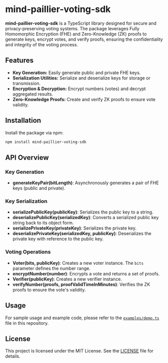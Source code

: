 # mind-paillier-voting-sdk

**mind-paillier-voting-sdk** is a TypeScript library designed for secure and privacy-preserving voting systems. The package leverages Fully Homomorphic Encryption (FHE) and Zero-Knowledge (ZK) proofs to generate keys, encrypt votes, and verify proofs, ensuring the confidentiality and integrity of the voting process.

## Features

- **Key Generation:** Easily generate public and private FHE keys.
- **Serialization Utilities:** Serialize and deserialize keys for storage or transmission.
- **Encryption & Decryption:** Encrypt numbers (votes) and decrypt aggregated results.
- **Zero-Knowledge Proofs:** Create and verify ZK proofs to ensure vote validity.

## Installation

Install the package via npm:

```bash
npm install mind-paillier-voting-sdk
```

## API Overview

### Key Generation
- **generateKeyPair(bitLength)**: Asynchronously generates a pair of FHE keys (public and private).

### Key Serialization
- **serializePublicKey(publicKey)**: Serializes the public key to a string.
- **deserializePublicKey(serializedKey)**: Converts a serialized public key string back to its object form.
- **serializePrivateKey(privateKey)**: Serializes the private key.
- **deserializePrivateKey(serializedKey, publicKey)**: Deserializes the private key with reference to the public key.

### Voting Operations
- **Voter(bits, publicKey)**: Creates a new voter instance. The `bits` parameter defines the number range.
- **encryptNumber(number)**: Encrypts a vote and returns a set of proofs.
- **Verifier(publicKey)**: Creates a new verifier instance.
- **verifyNumber(proofs, proofValidTimeInMinutes)**: Verifies the ZK proofs to ensure the vote's validity.

## Usage

For sample usage and example code, please refer to the [`examples/demo.ts`](examples/demo.ts) file in this repository.

## License

This project is licensed under the MIT License. See the [LICENSE](LICENSE) file for details.